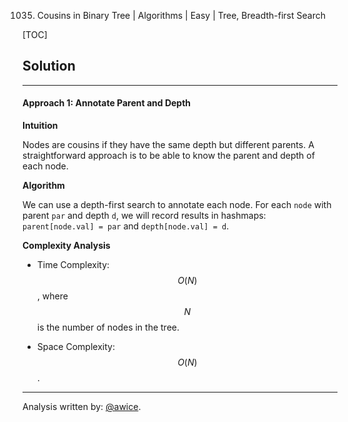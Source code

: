 1035. Cousins in Binary Tree | Algorithms | Easy | Tree, Breadth-first Search

[TOC]

## Solution
---
#### Approach 1: Annotate Parent and Depth

**Intuition**

Nodes are cousins if they have the same depth but different parents.  A straightforward approach is to be able to know the parent and depth of each node.

**Algorithm**

We can use a depth-first search to annotate each node.  For each `node` with parent `par` and depth `d`, we will record results in hashmaps: `parent[node.val] = par` and `depth[node.val] = d`.




**Complexity Analysis**

* Time Complexity:  $$O(N)$$, where $$N$$ is the number of nodes in the tree.

* Space Complexity:  $$O(N)$$.




---
Analysis written by: [@awice](https://leetcode.com/awice).
